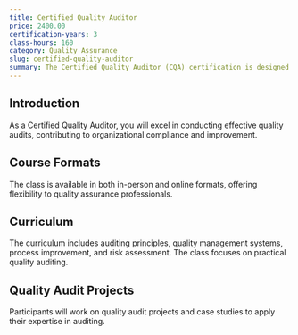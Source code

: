 ```yaml
---
title: Certified Quality Auditor
price: 2400.00
certification-years: 3
class-hours: 160
category: Quality Assurance
slug: certified-quality-auditor
summary: The Certified Quality Auditor (CQA) certification is designed for professionals in quality assurance and auditing roles. This comprehensive class covers auditing principles, quality management systems, and process improvement. It equips candidates with the skills needed to conduct effective quality audits and ensure compliance.
---
```


## Introduction

As a Certified Quality Auditor, you will excel in conducting effective quality audits, contributing to organizational compliance and improvement.

## Course Formats

The class is available in both in-person and online formats, offering flexibility to quality assurance professionals.

## Curriculum

The curriculum includes auditing principles, quality management systems, process improvement, and risk assessment. The class focuses on practical quality auditing.

## Quality Audit Projects

Participants will work on quality audit projects and case studies to apply their expertise in auditing.

